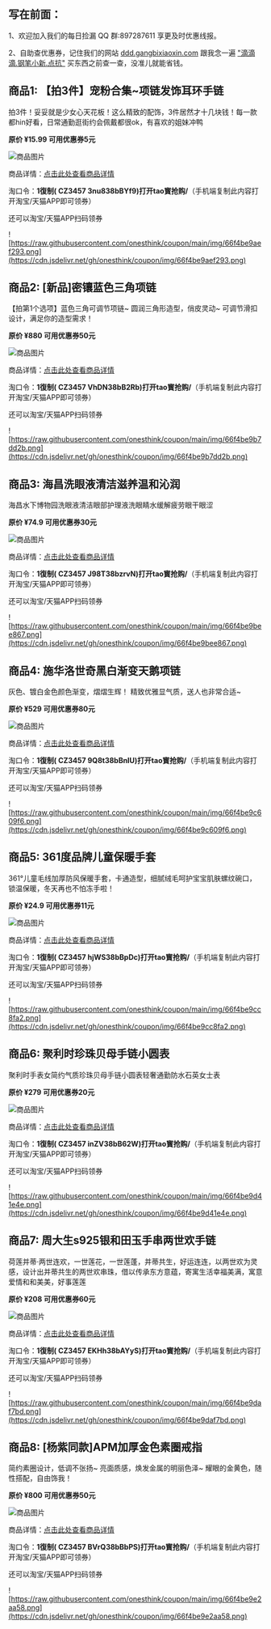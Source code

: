 ## 写在前面：

1、欢迎加入我们的每日捡漏 QQ 群:897287611 享更及时优惠线报。

2、自助查优惠券，记住我们的网站 [ddd.gangbixiaoxin.com](https://ddd.gangbixiaoxin.com) 跟我念一遍 ["滴滴滴.钢笔小新.点抗"](https://ddd.gangbixiaoxin.com) 买东西之前查一查，没准儿就能省钱。

## 商品1: 【拍3件】宠粉合集~项链发饰耳环手链

拍3件！妥妥就是少女心天花板！这么精致的配饰，3件居然才十几块钱！每一款都hin好看，日常通勤逛街约会佩戴都很ok，有喜欢的姐妹冲鸭

**原价 ¥15.99 可用优惠券5元**

![商品图片](https://img.alicdn.com/i2/2210930066934/O1CN01Lpi6y4215pANWlVOK_!!2210930066934.jpg)

商品详情：[点击此处查看商品详情](https://s.click.taobao.com/t?e=m%3D2%26s%3Do0JqiR15Qj9w4vFB6t2Z2ueEDrYVVa64XoO8tOebS%2BdRAdhuF14FMSiMl20OaFUXMMgx22UI05bWbLW7uhxyboGvCrJWHk1%2FTyVl44vrPmd3miNKHWpinpVm%2FOAUUFw71qrpxiwMoCNxc1AtbZGVSyLgCwsYc1t9kW4zvVHwcMjNEPXytV9ALoS4zvCRUrqu%2FyJLhiOoNicrJq6x%2BxScSlXYFD6SRM5wkapWzJ82crLlarA02mGKgI8R64TrwLT0dT079YXAA6sbkJ5QxPS2Ci%2FKfJmqgrYAfWsUjZoD5RCwAHIacQcIkmQo9ySg2Xu6Dseal0NfMDXJpWvVCAyWdKJn5AyUbPoV&amp;union_lens=lensId:TAPI@1727315598@213dad2d_12de_1922c085cfb_c847@01)

淘口令：**1復制( CZ3457 3nu838bBYf9)打开tao寳抢购/**（手机端复制此内容打开淘宝/天猫APP即可领券）</p>

还可以淘宝/天猫APP扫码领券

![https://raw.githubusercontent.com/onesthink/coupon/main/img/66f4be9aef293.png](https://cdn.jsdelivr.net/gh/onesthink/coupon/img/66f4be9aef293.png)

## 商品2: [新品]密镶蓝色三角项链

【拍第1个选项】蓝色三角可调节项链~
圆润三角形造型，俏皮灵动~
可调节滑扣设计，满足你的造型需求！

**原价 ¥880 可用优惠券50元**

![商品图片](https://img.alicdn.com/i2/3370566496/O1CN01GpvU5L1xrDm20Lx5T_!!3370566496.jpg)

商品详情：[点击此处查看商品详情](https://s.click.taobao.com/t?e=m%3D2%26s%3DVJUQWBh2ziJw4vFB6t2Z2ueEDrYVVa64yK8Cckff7TVRAdhuF14FMaf0YK32%2FL%2FIJ1gyddu7kN%2FWbLW7uhxyboGvCrJWHk1%2FTyVl44vrPmd3miNKHWpinpVm%2FOAUUFw71qrpxiwMoCNxc1AtbZGVS0dlY7gSh3cyG%2Fju5gl4ZEYLZMqoQW%2BfuKGzo1lVxIioDni8M2vmV3gygQK%2BiUT25EAysnmqLMrkir4F3oHflRtY7nFab7pPv0G2r3eAbg5EfRFhZ89jhK04%2BfirBrx7mM7AMx9cWAx%2BEiM%2FlSG%2FbZQuld%2FGxxhlHSLIzJnm5P0qU1NVKZy3ECfGDF1NzTQoPw%3D%3D&amp;union_lens=lensId:TAPI@1727315600@210751db_110d_1922c086294_d193@01)

淘口令：**1復制( CZ3457 VhDN38bB2Rb)打开tao寳抢购/**（手机端复制此内容打开淘宝/天猫APP即可领券）</p>

还可以淘宝/天猫APP扫码领券

![https://raw.githubusercontent.com/onesthink/coupon/main/img/66f4be9b7dd2b.png](https://cdn.jsdelivr.net/gh/onesthink/coupon/img/66f4be9b7dd2b.png)

## 商品3: 海昌洗眼液清洁滋养温和沁润

海昌水下博物园洗眼液清洁眼部护理液洗眼睛水缓解疲劳眼干眼涩

**原价 ¥74.9 可用优惠券30元**

![商品图片](https://img.alicdn.com/bao/uploaded/i1/2208900509678/O1CN01ZyeXy62LMa7Mmp1BR_!!0-item_pic.jpg)

商品详情：[点击此处查看商品详情](https://s.click.taobao.com/t?e=m%3D2%26s%3Dadrb8P%2B3g39w4vFB6t2Z2ueEDrYVVa64yK8Cckff7TVRAdhuF14FMaf0YK32%2FL%2FIRitN3%2FurF3zWbLW7uhxyboGvCrJWHk1%2FTyVl44vrPmd3miNKHWpinpVm%2FOAUUFw71qrpxiwMoCNxc1AtbZGVSwCIldroJl2TtuFqY39ZdEvNEPXytV9ALoS4zvCRUrquaW%2F6hpo14PrJUySbs20DSx%2BHjRR0WFjbiStJt1fs3T7S4F%2B3NHvt4Y8BblYHKBVf%2BK3NWYZqCi5TU1UpnLcQJ9kYvQZuIwx3oGeIQL4Fi9Em3c5nBNbflmMkALliDLhFhgcbUccTft%2B228n1ngbVmA%3D%3D&amp;union_lens=lensId:TAPI@1727315601@216621fd_1204_1922c0868b6_6afb@01)

淘口令：**1復制( CZ3457 J98T38bzrvN)打开tao寳抢购/**（手机端复制此内容打开淘宝/天猫APP即可领券）</p>

还可以淘宝/天猫APP扫码领券

![https://raw.githubusercontent.com/onesthink/coupon/main/img/66f4be9bee867.png](https://cdn.jsdelivr.net/gh/onesthink/coupon/img/66f4be9bee867.png)

## 商品4: 施华洛世奇黑白渐变天鹅项链

灰色、镀白金色颜色渐变，熠熠生辉！
精致优雅显气质，送人也非常合适~

**原价 ¥529 可用优惠券80元**

![商品图片](https://img.alicdn.com/i1/2200877014436/O1CN011m7NcO1idjiIB2Q72_!!2200877014436.jpg)

商品详情：[点击此处查看商品详情](https://s.click.taobao.com/t?e=m%3D2%26s%3DSgAa3kJqftxw4vFB6t2Z2ueEDrYVVa64yK8Cckff7TVRAdhuF14FMaf0YK32%2FL%2FI8sviUM61dt3WbLW7uhxyboGvCrJWHk1%2FTyVl44vrPmd3miNKHWpinpVm%2FOAUUFw71qrpxiwMoCNxc1AtbZGVS3EywdOyQo4ssfAFgtBkU7YLZMqoQW%2BfuKGzo1lVxIio%2F5t9FdPZ%2Fk7tOLCGWTsb%2Fm0iH7FZVllsQolDMrI37BkEbArSXXeflMRluBo%2Bd0JHhthOnloh60k4%2BfirBrx7mM7AMx9cWAx%2BEiM%2FlSG%2FbZRtCmk%2BjXnJQrpFLEc3vHWaU1NVKZy3ECfGDF1NzTQoPw%3D%3D&amp;union_lens=lensId:TAPI@1727315602@2127e667_20de_1922c086e2b_39c3@01)

淘口令：**1復制( CZ3457 9Q8t38bBnIU)打开tao寳抢购/**（手机端复制此内容打开淘宝/天猫APP即可领券）</p>

还可以淘宝/天猫APP扫码领券

![https://raw.githubusercontent.com/onesthink/coupon/main/img/66f4be9c609f6.png](https://cdn.jsdelivr.net/gh/onesthink/coupon/img/66f4be9c609f6.png)

## 商品5: 361度品牌儿童保暖手套

361°儿童毛线加厚防风保暖手套，卡通造型，细腻绒毛呵护宝宝肌肤螺纹碗口，锁温保暖，冬天再也不怕冻手啦！

**原价 ¥24.9 可用优惠券11元**

![商品图片](https://img.alicdn.com/i4/3952333893/O1CN0182K2Dk1ed2kfnaQPN_!!3952333893.jpg)

商品详情：[点击此处查看商品详情](https://s.click.taobao.com/t?e=m%3D2%26s%3DJbb%2BQk358IVw4vFB6t2Z2ueEDrYVVa64yK8Cckff7TVRAdhuF14FMaf0YK32%2FL%2FIxq3IhSJN6GTWbLW7uhxyboGvCrJWHk1%2FTyVl44vrPmd3miNKHWpinpVm%2FOAUUFw71qrpxiwMoCNxc1AtbZGVS4Ld7ZD%2FtXprlgZ6Y%2FKFwO4LZMqoQW%2BfuKGzo1lVxIioxIpgIH0HeJ2LGtb76VvIuI7m%2BYB2TFPA9Y34YTlO0DhqQNsMbn%2By52%2B0FSAtY%2B8dwzzMEQiiMytVkSKsL%2FKbNdOG7fwodBwmr3xWryIi3itlejjkCmRraXLDGICSm4i2ca2JNko0gYMhhQs2DjqgEA%3D%3D&amp;union_lens=lensId:TAPI@1727315604@21075122_12a5_1922c0872fe_b981@01)

淘口令：**1復制( CZ3457 hjWS38bBpDc)打开tao寳抢购/**（手机端复制此内容打开淘宝/天猫APP即可领券）</p>

还可以淘宝/天猫APP扫码领券

![https://raw.githubusercontent.com/onesthink/coupon/main/img/66f4be9cc8fa2.png](https://cdn.jsdelivr.net/gh/onesthink/coupon/img/66f4be9cc8fa2.png)

## 商品6: 聚利时珍珠贝母手链小圆表

聚利时手表女简约气质珍珠贝母手链小圆表轻奢通勤防水石英女士表

**原价 ¥279 可用优惠券20元**

![商品图片](https://img.alicdn.com/bao/uploaded/i1/2155640124/O1CN01NowrMI1Cmq52Zzizn_!!0-item_pic.jpg)

商品详情：[点击此处查看商品详情](https://s.click.taobao.com/t?e=m%3D2%26s%3DtuLqCZCNjARw4vFB6t2Z2ueEDrYVVa64yK8Cckff7TVRAdhuF14FMaf0YK32%2FL%2FI5x%2BIUlGKNpXWbLW7uhxyboGvCrJWHk1%2FTyVl44vrPmd3miNKHWpinpVm%2FOAUUFw71qrpxiwMoCNxc1AtbZGVS59EuO84YGPg4B5FgMOO37YLZMqoQW%2BfuKGzo1lVxIiojzion1PkUoMUrxZ97QeELebqMqzRFGy3rlw3KUaxZbCPWx4lm1AuKokqY80do%2BQ%2Bu5%2Frs9dftlo4%2BfirBrx7mM7AMx9cWAx%2BEiM%2FlSG%2FbZSAGu%2Fo077NpWLiRsvJtjOFU1NVKZy3ECfGDF1NzTQoPw%3D%3D&amp;union_lens=lensId:TAPI@1727315605@21666f14_12b3_1922c08788b_0fa7@01)

淘口令：**1復制( CZ3457 inZV38bB62W)打开tao寳抢购/**（手机端复制此内容打开淘宝/天猫APP即可领券）</p>

还可以淘宝/天猫APP扫码领券

![https://raw.githubusercontent.com/onesthink/coupon/main/img/66f4be9d41e4e.png](https://cdn.jsdelivr.net/gh/onesthink/coupon/img/66f4be9d41e4e.png)

## 商品7: 周大生s925银和田玉手串两世欢手链

荷莲并蒂·两世连欢，一世莲花，一世莲蓬，并蒂共生，好运连连，以两世欢为灵感，设计出并蒂共生的两世欢串珠，借以传承东方意蕴，寄寓生活幸福美满，寓意爱情和和美美，好事莲莲

**原价 ¥208 可用优惠券60元**

![商品图片](https://gw.alicdn.com/bao/uploaded/i1/2218022133502/O1CN01ktwJ941bjxzXcueq7_!!2-item_pic.png)

商品详情：[点击此处查看商品详情](https://s.click.taobao.com/t?e=m%3D2%26s%3DGZ0L16525Exw4vFB6t2Z2ueEDrYVVa64yK8Cckff7TVRAdhuF14FMaf0YK32%2FL%2FIlovu%2FCElQOvWbLW7uhxyboGvCrJWHk1%2FTyVl44vrPmd3miNKHWpinpVm%2FOAUUFw71qrpxiwMoCNxc1AtbZGVS4y2jHgwwCVS28lA24%2FxejjNEPXytV9ALoS4zvCRUrquPQeMVxBk30068VWEX24kNrdiPOdTPWKj9WSpUHi%2BciB6UQEqmB9v%2BBXP1S5yW3oFXW8hxvCLXMBTU1UpnLcQJ9kYvQZuIwx3oGeIQL4Fi9G%2FPbzdm3qAMtlcR694hK33hgcbUccTft%2B228n1ngbVmA%3D%3D&amp;union_lens=lensId:TAPI@1727315607@21075122_12a5_1922c088148_bb5d@01)

淘口令：**1復制( CZ3457 EKHh38bAYyS)打开tao寳抢购/**（手机端复制此内容打开淘宝/天猫APP即可领券）</p>

还可以淘宝/天猫APP扫码领券

![https://raw.githubusercontent.com/onesthink/coupon/main/img/66f4be9daf7bd.png](https://cdn.jsdelivr.net/gh/onesthink/coupon/img/66f4be9daf7bd.png)

## 商品8: [杨紫同款]APM加厚金色素圈戒指

简约素圈设计，低调不张扬~
亮面质感，焕发金属的明丽色泽~
耀眼的金黄色，随性搭配，自由饰我！

**原价 ¥800 可用优惠券50元**

![商品图片](https://img.alicdn.com/i1/3370566496/O1CN01mAFATP1xrDpONQERt-3370566496.jpg)

商品详情：[点击此处查看商品详情](https://s.click.taobao.com/t?e=m%3D2%26s%3DqMTE3ITyoFdw4vFB6t2Z2ueEDrYVVa64yK8Cckff7TVRAdhuF14FMaN7su2F9rxfJ1gyddu7kN%2FWbLW7uhxyboGvCrJWHk1%2FTyVl44vrPmd3miNKHWpinpVm%2FOAUUFw71qrpxiwMoCNxc1AtbZGVS0dlY7gSh3cyG%2Fju5gl4ZEYLZMqoQW%2BfuKGzo1lVxIiol0b0USwcLcwDDiC89rOf%2BhP4BgpMbYTqGgmJMZbhjeMidg%2BdaLEbrhu5KrUNuBnl7pP39Pzpb%2Fg4%2BfirBrx7mM7AMx9cWAx%2BEiM%2FlSG%2FbZT2Z8mK6EeQWdqDpmZYRx2RU1NVKZy3ECfGDF1NzTQoPw%3D%3D&amp;union_lens=lensId:TAPI@1727315610@216622e7_12da_1922c088bc7_90c7@01)

淘口令：**1復制( CZ3457 BVrQ38bBbPS)打开tao寳抢购/**（手机端复制此内容打开淘宝/天猫APP即可领券）</p>

还可以淘宝/天猫APP扫码领券

![https://raw.githubusercontent.com/onesthink/coupon/main/img/66f4be9e2aa58.png](https://cdn.jsdelivr.net/gh/onesthink/coupon/img/66f4be9e2aa58.png)


